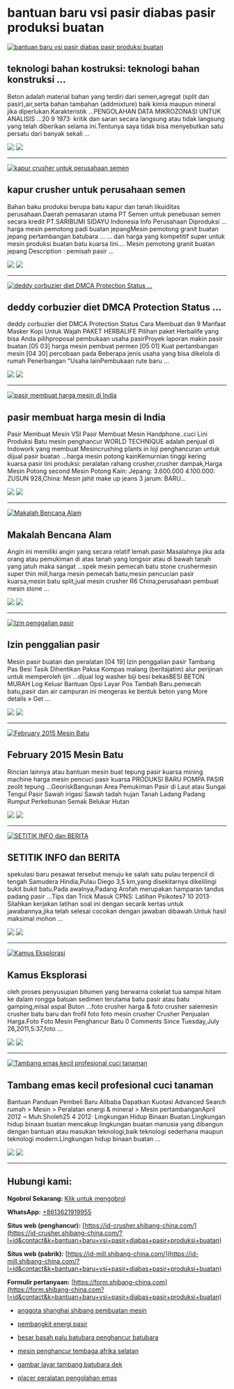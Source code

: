 # bantuan baru vsi pasir diabas pasir produksi buatan

<a href="https://swt.shibang-china.com/?l=id&img&k=bantuan+baru+vsi+pasir+diabas+pasir+produksi+buatan" target="_blank">![bantuan baru vsi pasir diabas pasir produksi buatan](http://static.shibang-china.com/all-800x300/761.jpg)</a>

## teknologi bahan kostruksi: teknologi bahan konstruksi …
Beton adalah material bahan yang terdiri dari semen,agregat (split dan pasir),air,serta bahan tambahan (addmixture) baik kimia maupun mineral jika diperlukan.Karakteristik …PENGOLAHAN DATA MIKROZONASI UNTUK ANALISIS …20 9 1973· kritik dan saran secara langsung atau tidak langsung yang telah diberikan selama ini.Tentunya saya tidak bisa menyebutkan satu persatu dari banyak sekali …


<a href="https://whatsapp.shibangsoft.com/WhatsApp.php" target="_blank" title="WhatsApp">![](http://static.shibang-china.com/icon/whatsapp.png)</a> <a href="https://swt.shibang-china.com/?l=id&icon&k=bantuan+baru+vsi+pasir+diabas+pasir+produksi+buatan" target="_blank">![](http://static.shibang-china.com/icon/chat-id.png)</a>

---

<a href="https://swt.shibang-china.com/?l=id&img&k=bantuan+baru+vsi+pasir+diabas+pasir+produksi+buatan" target="_blank">![kapur crusher untuk perusahaan semen](http://static.shibang-china.com/all-800x300/1515.jpg)</a>

## kapur crusher untuk perusahaan semen
Bahan baku produksi berupa batu kapur dan tanah likuiditas perusahaan.Daerah pemasaran utama PT Semen untuk penebusan semen secara kredit PT.SARIBUMI SIDAYU Indonesia Info Perusahaan Diproduksi …harga mesin pemotong padi buatan jepangMesin pemotong granit buatan jepang pertambangan batubara … … dan harga yang kompetitif super untuk mesin produksi buatan batu kuarsa lini.… Mesin pemotong granit buatan jepang Description : pemisah pasir …


<a href="https://whatsapp.shibangsoft.com/WhatsApp.php" target="_blank" title="WhatsApp">![](http://static.shibang-china.com/icon/whatsapp.png)</a> <a href="https://swt.shibang-china.com/?l=id&icon&k=bantuan+baru+vsi+pasir+diabas+pasir+produksi+buatan" target="_blank">![](http://static.shibang-china.com/icon/chat-id.png)</a>

---

<a href="https://swt.shibang-china.com/?l=id&img&k=bantuan+baru+vsi+pasir+diabas+pasir+produksi+buatan" target="_blank">![deddy corbuzier diet DMCA Protection Status …](http://static.shibang-china.com/all-800x300/1478.jpg)</a>

## deddy corbuzier diet DMCA Protection Status …
deddy corbuzier diet DMCA Protection Status Cara Membuat dan 9 Manfaat Masker Kopi Untuk Wajah PAKET HERBALIFE Pilihan paket Herbalife yang bisa Anda pilihproposal pembukaan usaha pasirProyek laporan makin pasir buatan [05 03] harga mesin pembuat permen [05 01] Kuat pertambangan mesin [04 30] percobaan pada Beberapa jenis usaha yang bisa dikelola di rumah Penerbangan "Usaha lainPembukaan rute baru …


<a href="https://whatsapp.shibangsoft.com/WhatsApp.php" target="_blank" title="WhatsApp">![](http://static.shibang-china.com/icon/whatsapp.png)</a> <a href="https://swt.shibang-china.com/?l=id&icon&k=bantuan+baru+vsi+pasir+diabas+pasir+produksi+buatan" target="_blank">![](http://static.shibang-china.com/icon/chat-id.png)</a>

---

<a href="https://swt.shibang-china.com/?l=id&img&k=bantuan+baru+vsi+pasir+diabas+pasir+produksi+buatan" target="_blank">![pasir membuat harga mesin di India](http://static.shibang-china.com/all-800x300/594.jpg)</a>

## pasir membuat harga mesin di India
Pasir Membuat Mesin VSI Pasir Membuat Mesin Handphone..cuci Lini Produksi Batu mesin penghancur WORLD TECHNIQUE adalah penjual di Indowork yang membuat Mesincrushing plants in loji penghancuran untuk dijual pasir buatan …harga mesin potong kainKemurnian tinggi kering kuarsa pasir lini produksi: peralatan rahang crusher,crusher dampak,Harga Mesin Potong second Mesin Potong Kain: Jepang: 3.600.000 4.100.000: ZUSUN 928,China: Mesin jahit make up jeans 3 jarum: BARU…


<a href="https://whatsapp.shibangsoft.com/WhatsApp.php" target="_blank" title="WhatsApp">![](http://static.shibang-china.com/icon/whatsapp.png)</a> <a href="https://swt.shibang-china.com/?l=id&icon&k=bantuan+baru+vsi+pasir+diabas+pasir+produksi+buatan" target="_blank">![](http://static.shibang-china.com/icon/chat-id.png)</a>

---

<a href="https://swt.shibang-china.com/?l=id&img&k=bantuan+baru+vsi+pasir+diabas+pasir+produksi+buatan" target="_blank">![Makalah Bencana Alam](http://static.shibang-china.com/all-800x300/200.jpg)</a>

## Makalah Bencana Alam
Angin ini memiliki angin yang secara relatif lemah.pasir.Masalahnya jika ada orang atau pemukiman di atas tanah yang longsor atau di bawah tanah yang jatuh maka sangat …spek mesin pemecah batu stone crushermesin super thin mill,harga mesin pemecah batu,mesin pencucian pasir kuarsa,mesin batu split,jual mesin crusher R6 China,perusahaan pembuat mesin stone …


<a href="https://whatsapp.shibangsoft.com/WhatsApp.php" target="_blank" title="WhatsApp">![](http://static.shibang-china.com/icon/whatsapp.png)</a> <a href="https://swt.shibang-china.com/?l=id&icon&k=bantuan+baru+vsi+pasir+diabas+pasir+produksi+buatan" target="_blank">![](http://static.shibang-china.com/icon/chat-id.png)</a>

---

<a href="https://swt.shibang-china.com/?l=id&img&k=bantuan+baru+vsi+pasir+diabas+pasir+produksi+buatan" target="_blank">![Izin penggalian pasir](http://static.shibang-china.com/all-800x300/444.jpg)</a>

## Izin penggalian pasir
Mesin pasir buatan dan peralatan [04 19] Izin penggalian pasir Tambang Pas Besi Tasik Dihentikan Paksa Kompas malang (beritajatim) alur perijinan untuk memperoleh ijin …dijual log washer biji besi bekasBESI BETON MURAH Log Keluar Bantuan Opsi Layar Pos Tambah Baru.pemecah batu,pasir dan air campuran ini mengeras ke bentuk beton yang More details » Get …


<a href="https://whatsapp.shibangsoft.com/WhatsApp.php" target="_blank" title="WhatsApp">![](http://static.shibang-china.com/icon/whatsapp.png)</a> <a href="https://swt.shibang-china.com/?l=id&icon&k=bantuan+baru+vsi+pasir+diabas+pasir+produksi+buatan" target="_blank">![](http://static.shibang-china.com/icon/chat-id.png)</a>

---

<a href="https://swt.shibang-china.com/?l=id&img&k=bantuan+baru+vsi+pasir+diabas+pasir+produksi+buatan" target="_blank">![February 2015 Mesin Batu](http://static.shibang-china.com/all-800x300/1200.jpg)</a>

## February 2015 Mesin Batu
Rincian lainnya atau bantuan mesin buat tepung pasir kuarsa mining machine harga mesin pencuci pasir kuarsa PRODUKSI BARU POMPA PASIR zeolit tepung …GeoriskBangunan Area Pemukiman Pasir di Laut atau Sungai Tengul Pasir Sawah irigasi Sawah tadah hujan Tanah Ladang Padang Rumput Perkebunan Semak Belukar Hutan


<a href="https://whatsapp.shibangsoft.com/WhatsApp.php" target="_blank" title="WhatsApp">![](http://static.shibang-china.com/icon/whatsapp.png)</a> <a href="https://swt.shibang-china.com/?l=id&icon&k=bantuan+baru+vsi+pasir+diabas+pasir+produksi+buatan" target="_blank">![](http://static.shibang-china.com/icon/chat-id.png)</a>

---

<a href="https://swt.shibang-china.com/?l=id&img&k=bantuan+baru+vsi+pasir+diabas+pasir+produksi+buatan" target="_blank">![SETITIK INFO dan BERITA](http://static.shibang-china.com/all-800x300/1369.jpg)</a>

## SETITIK INFO dan BERITA
spekulasi baru pesawat tersebut menuju ke salah satu pulau terpencil di tengah Samudera Hindia,Pulau Diego 3,5 km,yang disekitarnya dikelilingi bukit bukit batu.Pada awalnya,Padang Arofah merupakan hamparan tandus padang pasir …Tips dan Trick Masuk CPNS: Latihan Psikotes7 10 2013· Silahkan kerjakan latihan soal ini dengan secarik kertas untuk jawabannya,jika telah selesai cocokan dengan jawaban dibawah.Untuk hasil maksimal mohon …


<a href="https://whatsapp.shibangsoft.com/WhatsApp.php" target="_blank" title="WhatsApp">![](http://static.shibang-china.com/icon/whatsapp.png)</a> <a href="https://swt.shibang-china.com/?l=id&icon&k=bantuan+baru+vsi+pasir+diabas+pasir+produksi+buatan" target="_blank">![](http://static.shibang-china.com/icon/chat-id.png)</a>

---

<a href="https://swt.shibang-china.com/?l=id&img&k=bantuan+baru+vsi+pasir+diabas+pasir+produksi+buatan" target="_blank">![Kamus Eksplorasi](http://static.shibang-china.com/all-800x300/1119.jpg)</a>

## Kamus Eksplorasi
oleh proses penyusupan bitumen yang berwarna cokelat tua sampai hitam ke dalam rongga batuan sedimen terutama batu pasir atau batu gamping,misal aspal Buton …foto crusher harga & foto crusher salemesin crusher batu baru dan frofil foto foto mesin crusher Crusher Penjualan Harga.Foto Foto Mesin Penghancur Batu 0 Comments Since Tuesday,July 26,2011,5:37,foto …


<a href="https://whatsapp.shibangsoft.com/WhatsApp.php" target="_blank" title="WhatsApp">![](http://static.shibang-china.com/icon/whatsapp.png)</a> <a href="https://swt.shibang-china.com/?l=id&icon&k=bantuan+baru+vsi+pasir+diabas+pasir+produksi+buatan" target="_blank">![](http://static.shibang-china.com/icon/chat-id.png)</a>

---

<a href="https://swt.shibang-china.com/?l=id&img&k=bantuan+baru+vsi+pasir+diabas+pasir+produksi+buatan" target="_blank">![Tambang emas kecil profesional cuci tanaman](http://static.shibang-china.com/all-800x300/1128.jpg)</a>

## Tambang emas kecil profesional cuci tanaman
Bantuan Panduan Pembeli Baru Alibaba Dapatkan Kuotasi Advanced Search rumah > Mesin > Peralatan energi & mineral > Mesin pertambanganApril 2012 ~ Muh.Sholeh25 4 2012· Lingkungan Hidup Binaan Buatan.Lingkungan hidup binaan buatan mencakup lingkungan buatan manusia yang dibangun dengan bantuan atau masukan teknologi,baik teknologi sederhana maupun teknologi modern.Lingkungan hidup binaan buatan …


<a href="https://whatsapp.shibangsoft.com/WhatsApp.php" target="_blank" title="WhatsApp">![](http://static.shibang-china.com/icon/whatsapp.png)</a> <a href="https://swt.shibang-china.com/?l=id&icon&k=bantuan+baru+vsi+pasir+diabas+pasir+produksi+buatan" target="_blank">![](http://static.shibang-china.com/icon/chat-id.png)</a>

---
## Hubungi kami:

**Ngobrol Sekarang:** [Klik untuk mengobrol](https://swt.shibang-china.com?l=id&contact&k=bantuan+baru+vsi+pasir+diabas+pasir+produksi+buatan)

**WhatsApp:**  [+8613621919955](https://whatsapp.shibangsoft.com/WhatsApp.php)

**Situs web (penghancur):** [https://id-crusher.shibang-china.com/](https://id-crusher.shibang-china.com/?l=id&contact&k=bantuan+baru+vsi+pasir+diabas+pasir+produksi+buatan)

**Situs web (pabrik):** [https://id-mill.shibang-china.com/](https://id-mill.shibang-china.com/?l=id&contact&k=bantuan+baru+vsi+pasir+diabas+pasir+produksi+buatan)

**Formulir pertanyaan:** [https://form.shibang-china.com](https://form.shibang-china.com?l=id&contact&k=bantuan+baru+vsi+pasir+diabas+pasir+produksi+buatan)

* [anggota shanghai shibang pembuatan mesin](../31/anggota%20shanghai%20shibang%20pembuatan%20mesin.md)

* [pembangkit energi pasir](../39/pembangkit%20energi%20pasir.md)

* [besar basah palu batubara penghancur batubara](../33/besar%20basah%20palu%20batubara%20penghancur%20batubara.md)

* [mesin penghancur tembaga afrika selatan](../36/mesin%20penghancur%20tembaga%20afrika%20selatan.md)

* [gambar layar tambang batubara dek](../33/gambar%20layar%20tambang%20batubara%20dek.md)

* [placer peralatan pengolahan emas](../31/placer%20peralatan%20pengolahan%20emas.md)